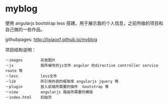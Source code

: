 # myblog

使用 angularjs bootstrap less 搭建。用于展示我的个人信息，之前所做的项目和自己做的一些作品。

githubpages:  http://lixiaoxf.github.io/myblog

项目结构说明：
  
  
    －images        存放图片
    －js            我所编写的js文件 angular 的directive controller service route 等
    －less          less文件
    －lib           所引用外部的框架库 angularjs jquery 等
    －plugin        放入前端所需要的插件  bootstrap 等
    －view          angularjs 路由所需要的模版
    －index.html    初始页
